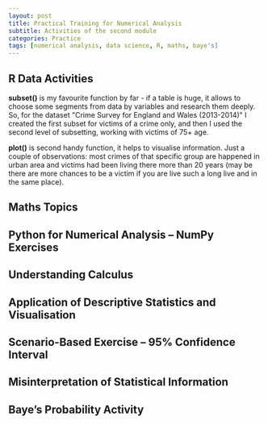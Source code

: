 ```yaml
---
layout: post
title: Practical Training for Numerical Analysis
subtitle: Activities of the second module
categories: Practice
tags: [numerical analysis, data science, R, maths, baye's]
---
```


## R Data Activities

**subset()** is my favourite function by far - if a table is huge, it allows to choose some segments from data by variables and research them deeply. So, for the dataset "Crime Survey for England and Wales (2013-2014)" I created the first subset for victims of a crime only, and then I used the second level of subsetting, working with victims of 75+ age. 

**plot()** is second handy function, it helps to visualise information. Just a couple of observations: most crimes of that specific group are happened in urban area and victims had been living there more than 20 years (may be there are more chances to be a victim if you are live such a long live and in the same place).

## Maths Topics

## Python for Numerical Analysis – NumPy Exercises

## Understanding Calculus

## Application of Descriptive Statistics and Visualisation

## Scenario-Based Exercise – 95% Confidence Interval 

## Misinterpretation of Statistical Information

## Baye’s Probability Activity
